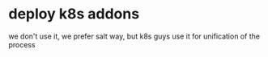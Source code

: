 # deploy k8s addons

we don't use it, we prefer salt way, but k8s guys use it for unification of the process
